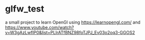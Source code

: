 # glfw_test

a small project to learn OpenGl using https://learnopengl.com/ and 
https://www.youtube.com/watch?v=W3gAzLwfIP0&list=PLlrATfBNZ98foTJPJ_Ev03o2oq3-GGOS2
